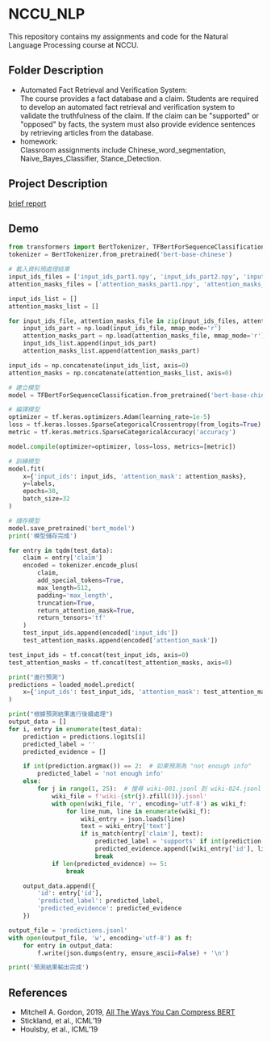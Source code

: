 # NCCU_NLP
This repository contains my assignments and code for the Natural Language Processing course at NCCU.

## Folder Description
* Automated Fact Retrieval and Verification System:    
The course provides a fact database and a claim. Students are required to develop an automated fact retrieval and verification system to validate the truthfulness of 	the claim. If the claim can be "supported" or "opposed" by facts, the system must also provide evidence sentences by retrieving articles from the database.   
* homework:   
Classroom assignments include Chinese_word_segmentation, Naive_Bayes_Classifier, Stance_Detection.	

## Project Description
[brief report](Automated%20Fact%20Retrieval%20and%20Verification%20System/brief_report.pdf)


## Demo
```python
from transformers import BertTokenizer, TFBertForSequenceClassification
tokenizer = BertTokenizer.from_pretrained('bert-base-chinese')

# 載入資料預處理結果
input_ids_files = ['input_ids_part1.npy', 'input_ids_part2.npy', 'input_ids_part3.npy', 'input_ids_part4.npy', 'input_ids_part5.npy', 'input_ids_part6.npy']
attention_masks_files = ['attention_masks_part1.npy', 'attention_masks_part2.npy', 'attention_masks_part3.npy', 'attention_masks_part4.npy', 'attention_masks_part5.npy', 'attention_masks_part6.npy']

input_ids_list = []
attention_masks_list = []

for input_ids_file, attention_masks_file in zip(input_ids_files, attention_masks_files):
    input_ids_part = np.load(input_ids_file, mmap_mode='r')
    attention_masks_part = np.load(attention_masks_file, mmap_mode='r')
    input_ids_list.append(input_ids_part)
    attention_masks_list.append(attention_masks_part)

input_ids = np.concatenate(input_ids_list, axis=0)
attention_masks = np.concatenate(attention_masks_list, axis=0)

# 建立模型
model = TFBertForSequenceClassification.from_pretrained('bert-base-chinese', num_labels=3)

# 編譯模型
optimizer = tf.keras.optimizers.Adam(learning_rate=1e-5)
loss = tf.keras.losses.SparseCategoricalCrossentropy(from_logits=True)
metric = tf.keras.metrics.SparseCategoricalAccuracy('accuracy')

model.compile(optimizer=optimizer, loss=loss, metrics=[metric])

# 訓練模型
model.fit(
    x={'input_ids': input_ids, 'attention_mask': attention_masks},
    y=labels,
    epochs=30,
    batch_size=32
)

# 儲存模型
model.save_pretrained('bert_model')
print('模型儲存完成')

for entry in tqdm(test_data):
    claim = entry['claim']
    encoded = tokenizer.encode_plus(
        claim,
        add_special_tokens=True,
        max_length=512,
        padding='max_length',
        truncation=True,
        return_attention_mask=True,
        return_tensors='tf'
    )
    test_input_ids.append(encoded['input_ids'])
    test_attention_masks.append(encoded['attention_mask'])

test_input_ids = tf.concat(test_input_ids, axis=0)
test_attention_masks = tf.concat(test_attention_masks, axis=0)

print("進行預測")
predictions = loaded_model.predict(
    x={'input_ids': test_input_ids, 'attention_mask': test_attention_masks}
)

print("根據預測結果進行後續處理")
output_data = []
for i, entry in enumerate(test_data):
    prediction = predictions.logits[i]
    predicted_label = ''
    predicted_evidence = []

    if int(prediction.argmax()) == 2:  # 如果預測為 "not enough info"
        predicted_label = 'not enough info'
    else:
        for j in range(1, 25):  # 搜尋 wiki-001.jsonl 到 wiki-024.jsonl
            wiki_file = f'wiki-{str(j).zfill(3)}.jsonl'
            with open(wiki_file, 'r', encoding='utf-8') as wiki_f:
                for line_num, line in enumerate(wiki_f):
                    wiki_entry = json.loads(line)
                    text = wiki_entry['text']
                    if is_match(entry['claim'], text):
                        predicted_label = 'supports' if int(prediction.argmax()) == 0 else 'refutes'
                        predicted_evidence.append([wiki_entry['id'], line_num])
                        break
            if len(predicted_evidence) >= 5:
                break

    output_data.append({
        'id': entry['id'],
        'predicted_label': predicted_label,
        'predicted_evidence': predicted_evidence
    })

output_file = 'predictions.jsonl'
with open(output_file, 'w', encoding='utf-8') as f:
    for entry in output_data:
        f.write(json.dumps(entry, ensure_ascii=False) + '\n')

print('預測結果輸出完成')

```
## References
- Mitchell A. Gordon, 2019, [All The Ways You Can Compress BERT](https://mitchgordon.me/machine/learning/2019/11/18/all-the-ways-to-compress-BERT.html)
- Stickland, et al., ICML’19
- Houlsby, et al., ICML’19



